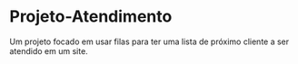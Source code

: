 # Projeto-Atendimento
Um projeto focado em usar filas para ter uma lista de próximo cliente a ser atendido em um site.
